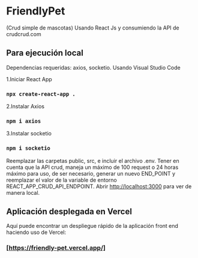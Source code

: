 # FriendlyPet
(Crud simple de mascotas)
Usando React Js y consumiendo la API de crudcrud.com

## Para ejecución local

Dependencias requeridas: axios, socketio. 
Usando Visual Studio Code 

1.Iniciar React App

### `npx create-react-app .`

2.Instalar Axios

### `npm i axios`

3.Instalar socketio

### `npm i socketio`

Reemplazar las carpetas public, src, e incluir el archivo .env. 
Tener en cuenta que la API crud, maneja un máximo de 100 request o 24 horas máximo para uso, de ser necesario, generar un nuevo END_POINT y reemplazar el valor de la variable de entorno REACT_APP_CRUD_API_ENDPOINT.
Abrir [http://localhost:3000](http://localhost:3000) para ver de manera local.

## Aplicación desplegada en Vercel

Aquí puede encontrar un despliegue rápido de la aplicación front end haciendo uso de Vercel:

### [https://friendly-pet.vercel.app/]
